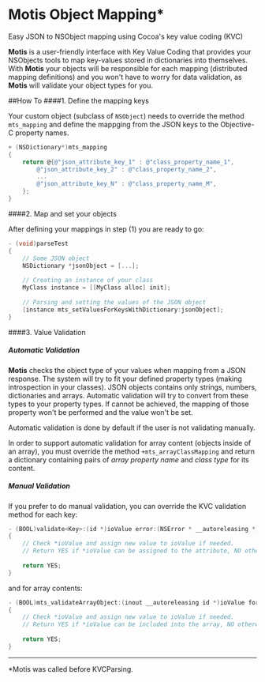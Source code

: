 Motis Object Mapping*
==========


Easy JSON to NSObject mapping using Cocoa's key value coding (KVC)

**Motis** is a user-friendly interface with Key Value Coding that provides your NSObjects   tools to map key-values stored in dictionaries into themselves. With **Motis** your objects will be responsible for each mapping (distributed mapping definitions) and you won't have to worry for data validation, as **Motis** will validate your object types for you.

##How To
####1. Define the mapping keys

Your custom object (subclass of `NSObject`) needs to override the method `mts_mapping` and define the mappging from the JSON keys to the Objective-C property names.

```objective-c
+ (NSDictionary*)mts_mapping
{
	return @{@"json_attribute_key_1" : @"class_property_name_1",
		@"json_attribute_key_2" : @"class_property_name_2",
		...
		@"json_attribute_key_N" : @"class_property_name_M",
	};
}
```

####2. Map and set your objects

After defining your mappings in step (1) you are ready to go:

```objective-c
- (void)parseTest
{
	// Some JSON object
	NSDictionary *jsonObject = [...];
	
	// Creating an instance of your class
	MyClass instance = [[MyClass alloc] init];
			
	// Parsing and setting the values of the JSON object
	[instance mts_setValuesForKeysWithDictionary:jsonObject];
}
```
	
####3. Value Validation

##### Automatic Validation
**Motis** checks the object type of your values when mapping from a JSON response. The system will try to fit your defined property types (making introspection in your classes). JSON objects contains only strings, numbers, dictionaries and arrays. Automatic validation will try to convert from these types to your property types. If cannot be achieved, the mapping of those property won't be performed and the value won't be set.

Automatic validation is done by default if the user is not validating manually. 

In order to support automatic validation for array content (objects inside of an array), you must override the method `+mts_arrayClassMapping` and return a dictionary containing pairs of *array property name* and *class type* for its content.

##### Manual Validation

If you prefer to do manual validation, you can override the KVC validation method for each key:

```objective-c
- (BOOL)validate<Key>:(id *)ioValue error:(NSError * __autoreleasing *)outError
{
	// Check *ioValue and assign new value to ioValue if needed.
	// Return YES if *ioValue can be assigned to the attribute, NO otherwise
	
	return YES; 
}
```

and for array contents:

```objective-c
- (BOOL)mts_validateArrayObject:(inout __autoreleasing id *)ioValue forArrayKey:(NSString *)arrayKey error:(out NSError *__autoreleasing *)outError;
{
	// Check *ioValue and assign new value to ioValue if needed.
	// Return YES if *ioValue can be included into the array, NO otherwise
	
	return YES; 
}
```

---
*Motis was called before KVCParsing.
